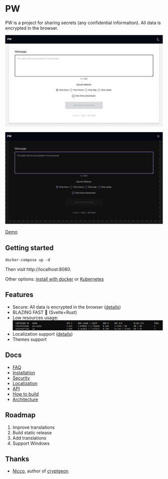 # PW

PW is a project for sharing secrets (any confidential information). All data is encrypted in the browser.

![Screenshot of PW application for sharing secrets](pw-screenshot.png)

![Screenshot of PW application for sharing secrets](pw-screenshot-dark.png)

[Demo](https://pw.tinyops.ru)

## Getting started

```shell
docker-compose up -d
```

Then visit http://localhost:8080.

Other options: [install with docker](docs/install/DOCKER.md) or [Kubernetes](docs/install/KUBERNETES.md)

## Features

- Secure: All data is encrypted in the browser ([details](docs/SECURITY.md))
- BLAZING FAST 🌝 (Svelte+Rust)
- Low resources usage:
  ![Resources usage](pw-screenshot-resources.png)
- Localization support ([details](docs/LOCALE.md))
- Themes support

## Docs

- [FAQ](docs/FAQ.md)
- [Installation](docs/install/INSTALL.md)
- [Security](docs/SECURITY.md)
- [Localization](docs/LOCALE.md)
- [API](docs/API.md)
- [How to build](docs/BUILD.md)
- [Architecture](docs/ARCHITECTURE.md)

## Roadmap

1. Improve translations
2. Build static release
3. Add translations
4. Support Windows

## Thanks

- [Nicco](https://github.com/cupcakearmy), author of [cryptgeon](https://github.com/cupcakearmy/cryptgeon)
